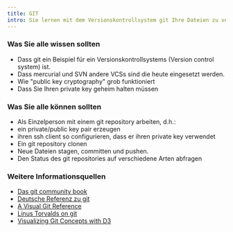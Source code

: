 ```yaml
---
title: GIT
intro: Sie lernen mit dem Versionskontrollsystem git Ihre Dateien zu verwalten.
---
```


### Was Sie alle wissen sollten
* Dass git ein Beispiel für ein Versionskontrollsystems (Version control system) ist. 
* Dass mercurial und SVN andere VCSs sind die heute eingesetzt werden. 
* Wie "public key cryptography" grob funktioniert
* Dass Sie Ihren private key geheim halten müssen

### Was Sie alle können sollten
* Als Einzelperson mit einem git repository arbeiten, d.h.:
* ein private/public key pair erzeugen
* ihren ssh client so configurieren, dass er ihren private key verwendet
* Ein git repository clonen
* Neue Dateien stagen, committen und pushen.
* Den Status des git repositories auf verschiedene Arten abfragen

### Weitere Informationsquellen
* [Das git community book](http://book.git-scm.com/)
* [Deutsche Referenz zu git](http://weinimo.de/Git-Hilfen/)
* [A Visual Git Reference](http://marklodato.github.com/visual-git-guide/index-en.html)
* [Linus Torvalds on git](https://www.youtube.com/watch?v=4XpnKHJAok8)
* [Visualizing Git Concepts with D3](http://onlywei.github.io/explain-git-with-d3/)
